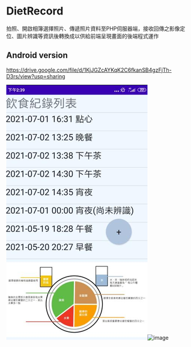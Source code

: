 # DietRecord
拍照、開啟相簿選擇照片、傳遞照片資料至PHP伺服器端，接收回傳之影像定位、圖片辨識等資訊後轉換成以供給前端呈現畫面的後端程式運作

## Android version
https://drive.google.com/file/d/1KjJGZcAYKqK2C6fkanSB4gzFjTh-D3rs/view?usp=sharing

![image](https://github.com/ZweiChen0328/DietRecord/blob/main/%E9%A3%B2%E9%A3%9F%E7%B4%80%E9%8C%84.png)![image]()
